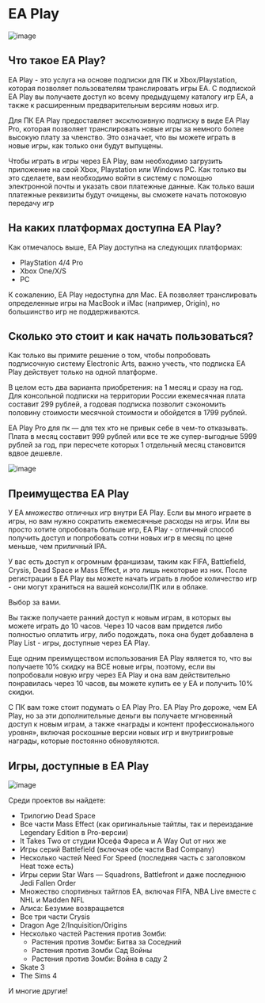 # EA Play
![image](https://user-images.githubusercontent.com/125721252/220325351-03fc79bb-ac06-460b-94a9-1cad092a7998.png) 
## Что такое EA Play?
<p> EA Play - это услуга на основе подписки для ПК и Xbox/Playstation, которая позволяет пользователям транслировать игры EA. С подпиской EA Play вы получаете доступ ко всему предыдущему каталогу игр EA, а также к расширенным предварительным версиям новых игр. </p>

<p> Для ПК EA Play предоставляет эксклюзивную подписку в виде EA Play Pro, которая позволяет транслировать новые игры за немного более высокую плату за членство. Это означает, что вы можете играть в новые игры, как только они будут выпущены. </p>

<p> Чтобы играть в игры через EA Play, вам необходимо загрузить приложение на свой Xbox, Playstation или Windows PC. Как только вы это сделаете, вам необходимо войти в систему с помощью электронной почты и указать свои платежные данные. Как только ваши платежные реквизиты будут очищены, вы сможете начать потоковую передачу игр </p>

## На каких платформах доступна EA Play?
Как отмечалось выше, EA Play доступна на следующих платформах:
* PlayStation 4/4 Pro
* Xbox One/X/S
* PC
<p> К сожалению, EA Play недоступна для Mac. EA позволяет транслировать определенные игры на MacBook и iMac (например, Origin), но большинство игр не поддерживаются. </p>

## Сколько это стоит и как начать пользоваться?
Как только вы примите решение о том, чтобы попробовать подписочную систему Electronic Arts, важно учесть, что подписка EA Play действует только на одной платформе.

В целом есть два варианта приобретения: на 1 месяц и сразу на год. Для консольной подписки на территории России ежемесячная плата составит 299 рублей, а годовая подписка позволит сэкономить половину стоимости месячной стоимости и обойдется в 1799 рублей.

EA Play Pro для пк — для тех кто не привык себе в чем-то отказывать. Плата в месяц составит 999 рублей или все те же супер-выгодные 5999 рублей за год, при пересчете которых 1 отдельный месяц становится вдвое дешевле.

![image](https://user-images.githubusercontent.com/125721252/220340817-6099bf11-79b8-4a25-a6ae-9ecfdc3d3f7c.png)

## Преимущества EA Play 
У EA _множество_ отличных игр внутри EA Play. Если вы много играете в игры, но вам нужно сократить ежемесячные расходы на игры. Или вы просто хотите опробовать больше игр, EA Play - отличный способ получить доступ и попробовать сотни новых игр в месяц по цене меньше, чем приличный IPA.

У вас есть доступ к огромным франшизам, таким как FIFA, Battlefield, Crysis, Dead Space и Mass Effect, и это лишь некоторые из них. После регистрации в EA Play вы можете начать играть в любое количество игр - они могут храниться на вашей консоли/ПК или в облаке.

Выбор за вами.

Вы также получаете ранний доступ к новым играм, в которых вы можете играть до 10 часов. Через 10 часов вам придется либо полностью оплатить игру, либо подождать, пока она будет добавлена в Play List - игры, доступные через EA Play.

Еще одним преимуществом использования EA Play является то, что вы получаете 10% скидку на ВСЕ новые игры, поэтому, если вы попробовали новую игру через EA Play и она вам действительно понравилась через 10 часов, вы можете купить ее у EA и получить 10% скидки.

С ПК вам тоже стоит подумать о EA Play Pro. EA Play Pro дороже, чем EA Play, но за эти дополнительные деньги вы получаете мгновенный доступ к новым играм, а также «награды и контент профессионального уровня», включая роскошные версии новых игр и внутриигровые награды, которые постоянно обновуляются.

## Игры, доступные в EA Play
![image](https://www.stratege.ru/forums/files/gallery/1/495/fc8/23fbef860a1e097874145aa25ee21c70.png)

Среди проектов вы найдете:
* Трилогию Dead Space
* Все части Mass Effect (как оригинальные тайтлы, так и переиздание Legendary Edition в Pro-версии)
* It Takes Two от студии Юсефа Фареса и A Way Out от них же
* Игры серий Battlefield (включая обе части Bad Company)
* Несколько частей Need For Speed (последняя часть с заголовком Heat тоже есть)
* Игры серии Star Wars — Squadrons, Battlefront и даже последнюю Jedi Fallen Order
* Множество спортивных тайтлов EA, включая FIFA, NBA Live вместе с NHL и Madden NFL
* Алиса: Безумие возвращается
* Все три части Crysis
* Dragon Age 2/Inquisition/Origins
* Несколько частей Растения против Зомби:
  + Растения против Зомби: Битва за Соседний
  + Растения против Зомби Сад Войны
  + Растения против Зомби: Война в саду 2
* Skate 3
* The Sims 4
<p> И многие другие! </p>
